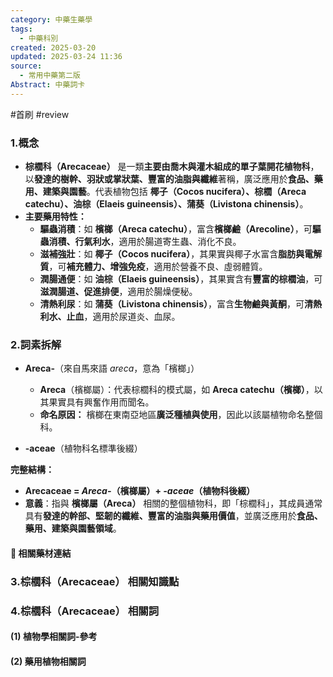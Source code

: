 ```yaml
---
category: 中藥生藥學
tags:
  - 中藥科別
created: 2025-03-20
updated: 2025-03-24 11:36
source:
  - 常用中藥第二版
Abstract: 中藥詞卡
---
```

#首刷 #review 
### 1.概念
- **棕櫚科（Arecaceae）** 是一類**主要由喬木與灌木組成的單子葉開花植物科**，以**發達的樹幹、羽狀或掌狀葉、豐富的油脂與纖維**著稱，廣泛應用於**食品、藥用、建築與園藝**。代表植物包括 **椰子（Cocos nucifera）、棕櫚（Areca catechu）、油棕（Elaeis guineensis）、蒲葵（Livistona chinensis）**。  
- **主要藥用特性：**  
  - **驅蟲消積**：如 **檳榔（Areca catechu）**，富含**檳榔鹼（Arecoline）**，可**驅蟲消積、行氣利水**，適用於腸道寄生蟲、消化不良。  
  - **滋補強壯**：如 **椰子（Cocos nucifera）**，其果實與椰子水富含**脂肪與電解質**，可**補充體力、增強免疫**，適用於營養不良、虛弱體質。  
  - **潤腸通便**：如 **油棕（Elaeis guineensis）**，其果實含有**豐富的棕櫚油**，可**滋潤腸道、促進排便**，適用於腸燥便秘。  
  - **清熱利尿**：如 **蒲葵（Livistona chinensis）**，富含**生物鹼與黃酮**，可**清熱利水、止血**，適用於尿道炎、血尿。

### 2.詞素拆解
- **Areca-**（來自馬來語 *areca*，意為「檳榔」）  
  - **Areca**（檳榔屬）：代表棕櫚科的模式屬，如 **Areca catechu（檳榔）**，以其果實具有興奮作用而聞名。  
  - **命名原因：** 檳榔在東南亞地區**廣泛種植與使用**，因此以該屬植物命名整個科。  

- **-aceae**（植物科名標準後綴） 

**完整結構：**
- **Arecaceae = *Areca-*（檳榔屬）+ *-aceae*（植物科後綴）**  
- **意義**：指與 **檳榔屬（Areca）** 相關的整個植物科，即「棕櫚科」，其成員通常具有**發達的幹部、堅韌的纖維、豐富的油脂與藥用價值**，並廣泛應用於**食品、藥用、建築與園藝領域**。  

#### 📌 相關藥材連結



### 3.棕櫚科（Arecaceae） 相關知識點



### 4.棕櫚科（Arecaceae） 相關詞
#### (1) 植物學相關詞-參考




#### (2) 藥用植物相關詞

